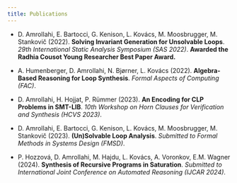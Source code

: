 ```yaml
---
title: Publications
---
```


* D. Amrollahi, E. Bartocci, G. Kenison, L. Kovács, M. Moosbrugger, M. Stankovič (2022). **Solving Invariant Generation for Unsolvable Loops**. *29th International Static Analysis Symposium (SAS 2022)*. **Awarded the Radhia Cousot Young Researcher Best Paper Award.**

* A. Humenberger, D. Amrollahi, N. Bjørner, L. Kovács (2022). **Algebra-Based Reasoning for Loop Synthesis**. *Formal Aspects of Computing (FAC)*.

* D. Amrollahi, H. Hojjat, P. Rümmer (2023). **An Encoding for CLP Problems in SMT-LIB**. *10th Workshop on Horn Clauses for Verification and Synthesis (HCVS 2023)*.

* D. Amrollahi, E. Bartocci, G. Kenison, L. Kovács, M. Moosbrugger, M. Stankovič (2023). **(Un)Solvable Loop Analysis**. *Submitted to Formal Methods in Systems Design (FMSD)*. 

* P. Hozzová, D. Amrollahi, M. Hajdu, L. Kovács, A. Voronkov, E.M. Wagner (2024). **Synthesis of Recursive Programs in Saturation**. *Submitted to International Joint Conference on Automated Reasoning (IJCAR 2024)*.

